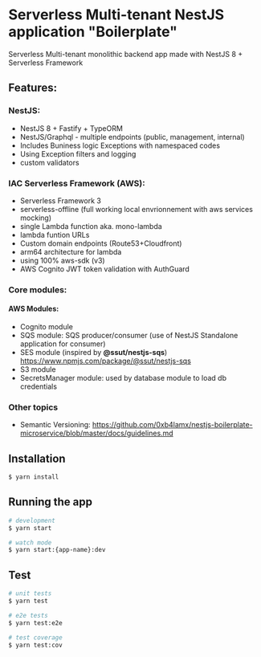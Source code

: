 # Serverless Multi-tenant NestJS application "Boilerplate" 

Serverless Multi-tenant monolithic backend app made with NestJS 8 + Serverless Framework

## Features: 

### NestJS:
* NestJS 8 + Fastify + TypeORM
* NestJS/Graphql - multiple endpoints (public, management, internal)
* Includes Buniness logic Exceptions with namespaced codes
* Using Exception filters and logging
* custom validators
### IAC Serverless Framework (AWS):
* Serverless Framework 3
* serverless-offline (full working local envrionnement with aws services mocking)
* single Lambda function aka. mono-lambda
* lambda funtion URLs
* Custom domain endpoints (Route53+Cloudfront)
* arm64 architecture for lambda
* using 100% aws-sdk (v3)
* AWS Cognito JWT token validation with AuthGuard

### Core modules:

#### AWS Modules:

* Cognito module
* SQS module: SQS producer/consumer (use of NestJS Standalone application for consumer)
* SES module (inspired by **@ssut/nestjs-sqs**) https://www.npmjs.com/package/@ssut/nestjs-sqs
* S3 module
* SecretsManager module: used by database module to load db credentials

### Other topics
* Semantic Versioning: https://github.com/0xb4lamx/nestjs-boilerplate-microservice/blob/master/docs/guidelines.md

    
## Installation

```bash
$ yarn install
```

## Running the app

```bash
# development
$ yarn start

# watch mode
$ yarn start:{app-name}:dev

```

## Test

```bash
# unit tests
$ yarn test

# e2e tests
$ yarn test:e2e

# test coverage
$ yarn test:cov
```
